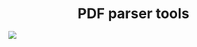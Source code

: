<h1><center>PDF parser tools</center></h1>

<img src="https://github.com/Grogny/image-video-gif/blob/main/pdfparserstyle.png">
